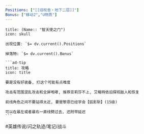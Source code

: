 ```yaml
---
Positions: ["[[旧校舍‧地下二层]]"]
Bonus: ["移动2","U物质"]
---
```

````ad-danger
title: (Name:: "智天使之门")
icon: skull

出现位置: `$= dv.current().Positions`

掉落物: `$= dv.current().Bonus`

```ad-tip
title: 攻略
icon: title

要是没有好装备, 打这个可能有点难度

攻击有范围混乱攻击和全屏咆哮, 推荐亚莉莎不上, 艾略特依旧探视敌人和恢复

前线角色之间不要站得太近, 要是黎恩已经学会【弧影斩】(15级)

可以在最左或者最右一直线劈过去, 还附带延迟
```
````

#英雄传说/闪之轨迹/笔记/战斗